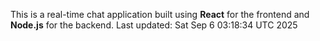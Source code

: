 This is a real-time chat application built using **React** for the frontend and **Node.js** for the backend.
Last updated: Sat Sep  6 03:18:34 UTC 2025
